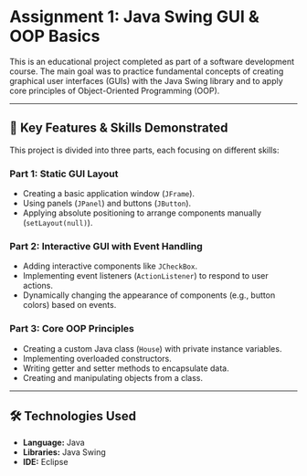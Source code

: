 # Assignment 1: Java Swing GUI & OOP Basics

This is an educational project completed as part of a software development course. The main goal was to practice fundamental concepts of creating graphical user interfaces (GUIs) with the Java Swing library and to apply core principles of Object-Oriented Programming (OOP).

---

## 🚀 Key Features & Skills Demonstrated

This project is divided into three parts, each focusing on different skills:

### Part 1: Static GUI Layout
* Creating a basic application window (`JFrame`).
* Using panels (`JPanel`) and buttons (`JButton`).
* Applying absolute positioning to arrange components manually (`setLayout(null)`).

### Part 2: Interactive GUI with Event Handling
* Adding interactive components like `JCheckBox`.
* Implementing event listeners (`ActionListener`) to respond to user actions.
* Dynamically changing the appearance of components (e.g., button colors) based on events.

### Part 3: Core OOP Principles
* Creating a custom Java class (`House`) with private instance variables.
* Implementing overloaded constructors.
* Writing getter and setter methods to encapsulate data.
* Creating and manipulating objects from a class.

---

## 🛠️ Technologies Used

* **Language:** Java
* **Libraries:** Java Swing
* **IDE:** Eclipse
